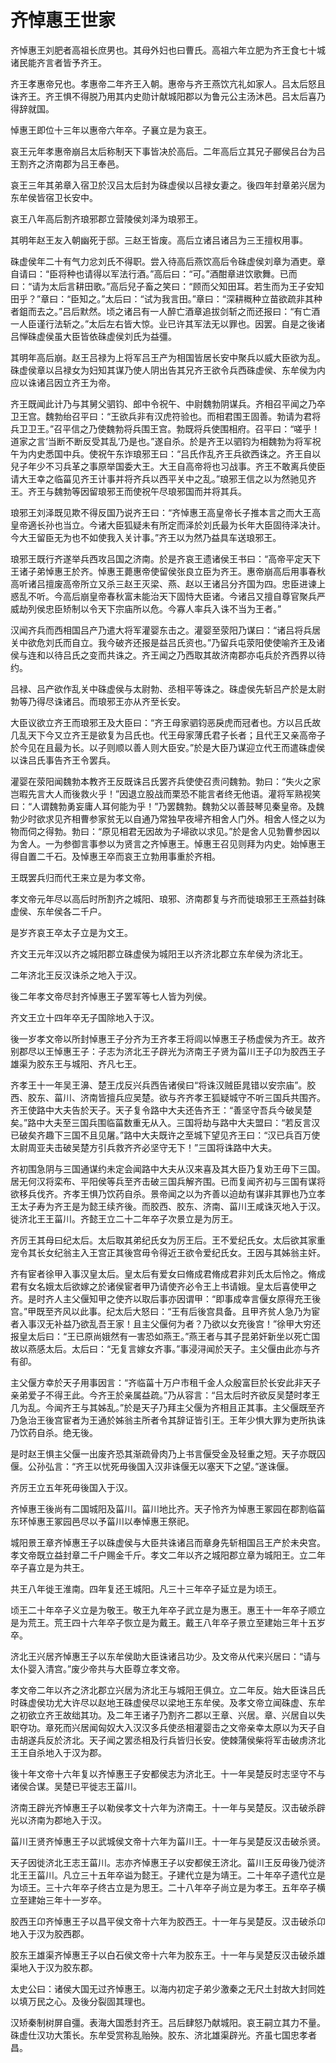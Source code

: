 # 齐悼惠王世家

齐悼惠王刘肥者高祖长庶男也。其母外妇也曰曹氏。高祖六年立肥为齐王食七十城诸民能齐言者皆予齐王。

齐王孝惠帝兄也。孝惠帝二年齐王入朝。惠帝与齐王燕饮亢礼如家人。吕太后怒且诛齐王。齐王惧不得脱乃用其内史勋计献城阳郡以为鲁元公主汤沐邑。吕太后喜乃得辞就国。

悼惠王即位十三年以惠帝六年卒。子襄立是为哀王。

哀王元年孝惠帝崩吕太后称制天下事皆决於高后。二年高后立其兄子郦侯吕台为吕王割齐之济南郡为吕王奉邑。

哀王三年其弟章入宿卫於汉吕太后封为硃虚侯以吕禄女妻之。後四年封章弟兴居为东牟侯皆宿卫长安中。

哀王八年高后割齐琅邪郡立营陵侯刘泽为琅邪王。

其明年赵王友入朝幽死于邸。三赵王皆废。高后立诸吕诸吕为三王擅权用事。

硃虚侯年二十有气力忿刘氏不得职。尝入待高后燕饮高后令硃虚侯刘章为酒吏。章自请曰：“臣将种也请得以军法行酒。”高后曰：“可。”酒酣章进饮歌舞。已而曰：“请为太后言耕田歌。”高后兒子畜之笑曰：“顾而父知田耳。若生而为王子安知田乎？”章曰：“臣知之。”太后曰：“试为我言田。”章曰：“深耕穊种立苗欲疏非其种者鉏而去之。”吕后默然。顷之诸吕有一人醉亡酒章追拔剑斩之而还报曰：“有亡酒一人臣谨行法斩之。”太后左右皆大惊。业已许其军法无以罪也。因罢。自是之後诸吕惮硃虚侯虽大臣皆依硃虚侯刘氏为益彊。

其明年高后崩。赵王吕禄为上将军吕王产为相国皆居长安中聚兵以威大臣欲为乱。硃虚侯章以吕禄女为妇知其谋乃使人阴出告其兄齐王欲令兵西硃虚侯、东牟侯为内应以诛诸吕因立齐王为帝。

齐王既闻此计乃与其舅父驷钧、郎中令祝午、中尉魏勃阴谋兵。齐相召平闻之乃卒卫王宫。魏勃绐召平曰：“王欲兵非有汉虎符验也。而相君围王固善。勃请为君将兵卫卫王。”召平信之乃使魏勃将兵围王宫。勃既将兵使围相府。召平曰：“嗟乎！道家之言‘当断不断反受其乱’乃是也。”遂自杀。於是齐王以驷钧为相魏勃为将军祝午为内史悉国中兵。使祝午东诈琅邪王曰：“吕氏作乱齐王兵欲西诛之。齐王自以兒子年少不习兵革之事原举国委大王。大王自高帝将也习战事。齐王不敢离兵使臣请大王幸之临菑见齐王计事并将齐兵以西平关中之乱。”琅邪王信之以为然驰见齐王。齐王与魏勃等因留琅邪王而使祝午尽琅邪国而并将其兵。

琅邪王刘泽既见欺不得反国乃说齐王曰：“齐悼惠王高皇帝长子推本言之而大王高皇帝適长孙也当立。今诸大臣狐疑未有所定而泽於刘氏最为长年大臣固待泽决计。今大王留臣无为也不如使我入关计事。”齐王以为然乃益具车送琅邪王。

琅邪王既行齐遂举兵西攻吕国之济南。於是齐哀王遗诸侯王书曰：“高帝平定天下王诸子弟悼惠王於齐。悼惠王薨惠帝使留侯张良立臣为齐王。惠帝崩高后用事春秋高听诸吕擅废高帝所立又杀三赵王灭梁、燕、赵以王诸吕分齐国为四。忠臣进谏上惑乱不听。今高后崩皇帝春秋富未能治天下固恃大臣诸。今诸吕又擅自尊官聚兵严威劫列侯忠臣矫制以令天下宗庙所以危。今寡人率兵入诛不当为王者。”

汉闻齐兵而西相国吕产乃遣大将军灌婴东击之。灌婴至荥阳乃谋曰：“诸吕将兵居关中欲危刘氏而自立。我今破齐还报是益吕氏资也。”乃留兵屯荥阳使使喻齐王及诸侯与连和以待吕氏之变而共诛之。齐王闻之乃西取其故济南郡亦屯兵於齐西界以待约。

吕禄、吕产欲作乱关中硃虚侯与太尉勃、丞相平等诛之。硃虚侯先斩吕产於是太尉勃等乃得尽诛诸吕。而琅邪王亦从齐至长安。

大臣议欲立齐王而琅邪王及大臣曰：“齐王母家驷钧恶戾虎而冠者也。方以吕氏故几乱天下今又立齐王是欲复为吕氏也。代王母家薄氏君子长者；且代王又亲高帝子於今见在且最为长。以子则顺以善人则大臣安。”於是大臣乃谋迎立代王而遣硃虚侯以诛吕氏事告齐王令罢兵。

灌婴在荥阳闻魏勃本教齐王反既诛吕氏罢齐兵使使召责问魏勃。勃曰：“失火之家岂暇先言大人而後救火乎！”因退立股战而栗恐不能言者终无他语。灌将军熟视笑曰：“人谓魏勃勇妄庸人耳何能为乎！”乃罢魏勃。魏勃父以善鼓琴见秦皇帝。及魏勃少时欲求见齐相曹参家贫无以自通乃常独早夜埽齐相舍人门外。相舍人怪之以为物而伺之得勃。勃曰：“原见相君无因故为子埽欲以求见。”於是舍人见勃曹参因以为舍人。一为参御言事参以为贤言之齐悼惠王。悼惠王召见则拜为内史。始悼惠王得自置二千石。及悼惠王卒而哀王立勃用事重於齐相。

王既罢兵归而代王来立是为孝文帝。

孝文帝元年尽以高后时所割齐之城阳、琅邪、济南郡复与齐而徙琅邪王王燕益封硃虚侯、东牟侯各二千户。

是岁齐哀王卒太子立是为文王。

齐文王元年汉以齐之城阳郡立硃虚侯为城阳王以齐济北郡立东牟侯为济北王。

二年济北王反汉诛杀之地入于汉。

後二年孝文帝尽封齐悼惠王子罢军等七人皆为列侯。

齐文王立十四年卒无子国除地入于汉。

後一岁孝文帝以所封悼惠王子分齐为王齐孝王将闾以悼惠王子杨虚侯为齐王。故齐别郡尽以王悼惠王子：子志为济北王子辟光为济南王子贤为菑川王子卬为胶西王子雄渠为胶东王与城阳、齐凡七王。

齐孝王十一年吴王濞、楚王戊反兴兵西告诸侯曰“将诛汉贼臣晁错以安宗庙”。胶西、胶东、菑川、济南皆擅兵应吴楚。欲与齐齐孝王狐疑城守不听三国兵共围齐。齐王使路中大夫告於天子。天子复令路中大夫还告齐王：“善坚守吾兵今破吴楚矣。”路中大夫至三国兵围临菑数重无从入。三国将劫与路中大夫盟曰：“若反言汉已破矣齐趣下三国不且见屠。”路中大夫既许之至城下望见齐王曰：“汉已兵百万使太尉周亚夫击破吴楚方引兵救齐齐必坚守无下！”三国将诛路中大夫。

齐初围急阴与三国通谋约未定会闻路中大夫从汉来喜及其大臣乃复劝王毋下三国。居无何汉将栾布、平阳侯等兵至齐击破三国兵解齐围。已而复闻齐初与三国有谋将欲移兵伐齐。齐孝王惧乃饮药自杀。景帝闻之以为齐善以迫劫有谋非其罪也乃立孝王太子寿为齐王是为懿王续齐後。而胶西、胶东、济南、菑川王咸诛灭地入于汉。徙济北王王菑川。齐懿王立二十二年卒子次景立是为厉王。

齐厉王其母曰纪太后。太后取其弟纪氏女为厉王后。王不爱纪氏女。太后欲其家重宠令其长女纪翁主入王宫正其後宫毋令得近王欲令爱纪氏女。王因与其姊翁主奸。

齐有宦者徐甲入事汉皇太后。皇太后有爱女曰脩成君脩成君非刘氏太后怜之。脩成君有女名娥太后欲嫁之於诸侯宦者甲乃请使齐必令王上书请娥。皇太后喜使甲之齐。是时齐人主父偃知甲之使齐以取后事亦因谓甲：“即事成幸言偃女原得充王後宫。”甲既至齐风以此事。纪太后大怒曰：“王有后後宫具备。且甲齐贫人急乃为宦者入事汉无补益乃欲乱吾王家！且主父偃何为者？乃欲以女充後宫！”徐甲大穷还报皇太后曰：“王已原尚娥然有一害恐如燕王。”燕王者与其子昆弟奸新坐以死亡国故以燕感太后。太后曰：“无复言嫁女齐事。”事浸浔闻於天子。主父偃由此亦与齐有卻。

主父偃方幸於天子用事因言：“齐临菑十万户市租千金人众殷富巨於长安此非天子亲弟爱子不得王此。今齐王於亲属益疏。”乃从容言：“吕太后时齐欲反吴楚时孝王几为乱。今闻齐王与其姊乱。”於是天子乃拜主父偃为齐相且正其事。主父偃既至齐乃急治王後宫宦者为王通於姊翁主所者令其辞证皆引王。王年少惧大罪为吏所执诛乃饮药自杀。绝无後。

是时赵王惧主父偃一出废齐恐其渐疏骨肉乃上书言偃受金及轻重之短。天子亦既囚偃。公孙弘言：“齐王以忧死毋後国入汉非诛偃无以塞天下之望。”遂诛偃。

齐厉王立五年死毋後国入于汉。

齐悼惠王後尚有二国城阳及菑川。菑川地比齐。天子怜齐为悼惠王冢园在郡割临菑东环悼惠王冢园邑尽以予菑川以奉悼惠王祭祀。

城阳景王章齐悼惠王子以硃虚侯与大臣共诛诸吕而章身先斩相国吕王产於未央宫。孝文帝既立益封章二千户赐金千斤。孝文二年以齐之城阳郡立章为城阳王。立二年卒子喜立是为共王。

共王八年徙王淮南。四年复还王城阳。凡三十三年卒子延立是为顷王。

顷王二十年卒子义立是为敬王。敬王九年卒子武立是为惠王。惠王十一年卒子顺立是为荒王。荒王四十六年卒子恢立是为戴王。戴王八年卒子景立至建始三年十五岁卒。

济北王兴居齐悼惠王子以东牟侯助大臣诛诸吕功少。及文帝从代来兴居曰：“请与太仆婴入清宫。”废少帝共与大臣尊立孝文帝。

孝文帝二年以齐之济北郡立兴居为济北王与城阳王俱立。立二年反。始大臣诛吕氏时硃虚侯功尤大许尽以赵地王硃虚侯尽以梁地王东牟侯。及孝文帝立闻硃虚、东牟之初欲立齐王故绌其功。及二年王诸子乃割齐二郡以王章、兴居。章、兴居自以失职夺功。章死而兴居闻匈奴大入汉汉多兵使丞相灌婴击之文帝亲幸太原以为天子自击胡遂兵反於济北。天子闻之罢丞相及行兵皆归长安。使棘蒲侯柴将军击破虏济北王王自杀地入于汉为郡。

後十年文帝十六年复以齐悼惠王子安都侯志为济北王。十一年吴楚反时志坚守不与诸侯合谋。吴楚已平徙志王菑川。

济南王辟光齐悼惠王子以勒侯孝文十六年为济南王。十一年与吴楚反。汉击破杀辟光以济南为郡地入于汉。

菑川王贤齐悼惠王子以武城侯文帝十六年为菑川王。十一年与吴楚反汉击破杀贤。

天子因徙济北王志王菑川。志亦齐悼惠王子以安都侯王济北。菑川王反毋後乃徙济北王王菑川。凡立三十五年卒谥为懿王。子建代立是为靖王。二十年卒子遗代立是为顷王。三十六年卒子终古立是为思王。二十八年卒子尚立是为孝王。五年卒子横立至建始三年十一岁卒。

胶西王卬齐悼惠王子以昌平侯文帝十六年为胶西王。十一年与吴楚反。汉击破杀卬地入于汉为胶西郡。

胶东王雄渠齐悼惠王子以白石侯文帝十六年为胶东王。十一年与吴楚反汉击破杀雄渠地入于汉为胶东郡。

太史公曰：诸侯大国无过齐悼惠王。以海内初定子弟少激秦之无尺土封故大封同姓以填万民之心。及後分裂固其理也。

汉矫秦制树屏自彊。表海大国悉封齐王。吕后肆怒乃献城阳。哀王嗣立其力不量。硃虚仕汉功大策长。东牟受赏称乱贻殃。胶东、济北雄渠辟光。齐虽七国忠孝者昌。

